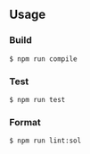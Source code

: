 ## Usage

### Build

```shell
$ npm run compile
```

### Test

```shell
$ npm run test
```

### Format

```shell
$ npm run lint:sol
```
